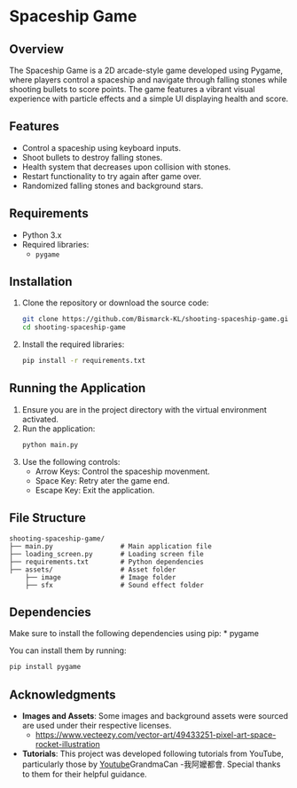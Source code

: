 # Spaceship Game

## Overview

The Spaceship Game is a 2D arcade-style game developed using Pygame, where players control a spaceship and navigate through falling stones while shooting bullets to score points. The game features a vibrant visual experience with particle effects and a simple UI displaying health and score.

## Features

- Control a spaceship using keyboard inputs.
- Shoot bullets to destroy falling stones.
- Health system that decreases upon collision with stones.
- Restart functionality to try again after game over.
- Randomized falling stones and background stars.

## Requirements

- Python 3.x
- Required libraries:
  - `pygame`

## Installation

1. Clone the repository or download the source code:

   ```sh
   git clone https://github.com/Bismarck-KL/shooting-spaceship-game.git
   cd shooting-spaceship-game
    ```

2. Install the required libraries:

    ```sh
    pip install -r requirements.txt
    ```

## Running the Application

  1. Ensure you are in the project directory with the virtual environment activated.
  2. Run the application:
     ```sh
     python main.py
     ```
  3. Use the following controls:
     - Arrow Keys: Control the spaceship movenment.
     - Space Key: Retry ater the game end.
     - Escape Key: Exit the application.

## File Structure

    shooting-spaceship-game/
    ├── main.py                 # Main application file
    ├── loading_screen.py       # Loading screen file
    ├── requirements.txt        # Python dependencies
    ├── assets/                 # Asset folder
        ├── image               # Image folder
        ├── sfx                 # Sound effect folder

## Dependencies

  Make sure to install the following dependencies using pip:
    * pygame

  You can install them by running:
  ```sh
  pip install pygame
  ```

## Acknowledgments

- **Images and Assets**: Some images and background assets were sourced are used under their respective licenses.
    - https://www.vecteezy.com/vector-art/49433251-pixel-art-space-rocket-illustration
- **Tutorials**: This project was developed following tutorials from YouTube, particularly those by [Youtube](https://www.youtube.com/watch?v=61eX0bFAsYs)GrandmaCan -我阿嬤都會. 
Special thanks to them for their helpful guidance.


